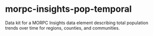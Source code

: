# morpc-insights-pop-temporal
 Data kit for a MORPC Insights data element describing total population trends over time for regions, counties, and communities.

